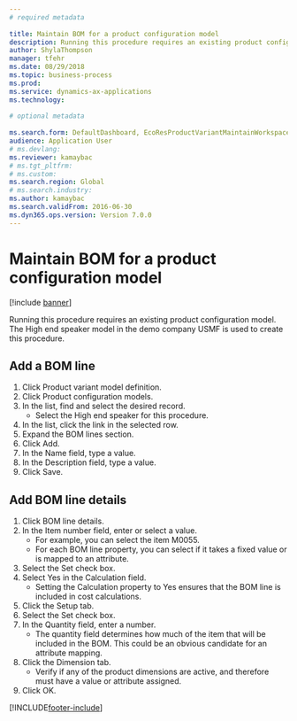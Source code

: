 ```yaml
--- 
# required metadata 
 
title: Maintain BOM for a product configuration model
description: Running this procedure requires an existing product configuration model. 
author: ShylaThompson
manager: tfehr 
ms.date: 08/29/2018
ms.topic: business-process 
ms.prod:  
ms.service: dynamics-ax-applications 
ms.technology:  
 
# optional metadata 
 
ms.search.form: DefaultDashboard, EcoResProductVariantMaintainWorkspace, PCProductConfigurationModelListPage, PCProductConfigurationModelDetails, PCBOMLineDetails, InventItemIdLookupSimple   
audience: Application User 
# ms.devlang:  
ms.reviewer: kamaybac
# ms.tgt_pltfrm:  
# ms.custom:  
ms.search.region: Global
# ms.search.industry: 
ms.author: kamaybac
ms.search.validFrom: 2016-06-30 
ms.dyn365.ops.version: Version 7.0.0 
---
```

# Maintain BOM for a product configuration model

[!include [banner](../../includes/banner.md)]

Running this procedure requires an existing product configuration model. The High end speaker model in the demo company USMF is used to create this procedure.


## Add a BOM line
1. Click Product variant model definition.
2. Click Product configuration models.
3. In the list, find and select the desired record.
    * Select the High end speaker for this procedure.  
4. In the list, click the link in the selected row.
5. Expand the BOM lines section.
6. Click Add.
7. In the Name field, type a value.
8. In the Description field, type a value.
9. Click Save.

## Add BOM line details
1. Click BOM line details.
2. In the Item number field, enter or select a value.
    * For example, you can select the item M0055.  
    * For each BOM line property, you can select if it takes a fixed value or is mapped to an attribute.  
3. Select the Set check box.
4. Select Yes in the Calculation field.
    * Setting the Calculation property to Yes ensures that the BOM line is included in cost calculations.  
5. Click the Setup tab.
6. Select the Set check box.
7. In the Quantity field, enter a number.
    * The quantity field determines how much of the item that will be included in the BOM. This could be an obvious candidate for an attribute mapping.  
8. Click the Dimension tab.
    * Verify if any of the product dimensions are active,  and therefore must have a value or attribute assigned.  
9. Click OK.



[!INCLUDE[footer-include](../../../includes/footer-banner.md)]